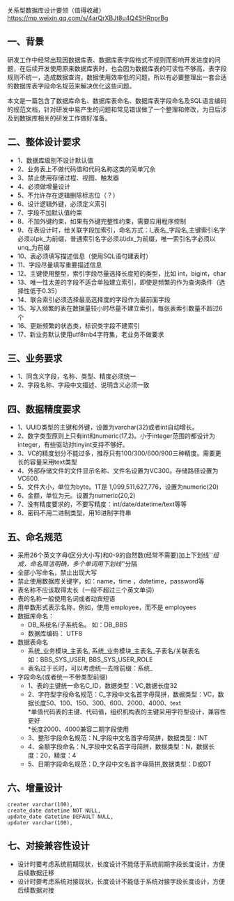关系型数据库设计要领（值得收藏） https://mp.weixin.qq.com/s/4arQrXBJt8u4Q4SHRnprBg

## 一、背景
研发工作中经常出现因数据库表、数据库表字段格式不规则而影响开发进度的问题，在后续开发使用原来数据库表时，也会因为数据库表的可读性不够高，表字段规则不统一，造成数据查询，数据使用效率低的问题，所以有必要整理出一套合适的数据库表字段命名规范来解决优化这些问题。

本文是一篇包含了数据库命名、数据库表命名、数据库表字段命名及SQL语言编码的规范文档，针对研发中易产生的问题和常见错误做了一个整理和修改，为日后涉及到数据库相关的研发工作做好准备。

## 二、整体设计要求
- 1、数据库级别不设计默认值
- 2、业务表上不做代码值和代码名称这类的简单冗余
- 3、禁止使用存储过程、视图、触发器
- 4、必须做增量设计
- 5、不允许存在逻辑删除标志位（？）
- 6、设计逻辑外键，必须定义索引
- 7、字段不加默认值约束  
- 8、不加外键约束，如果有外键完整性约束，需要应用程序控制 
- 9、在表设计时，给关联字段加索引，命名方式：I_表名_字段名,主键索引名字必须以pk_为前缀，普通索引名字必须以idx_为前缀，唯一索引名字必须以unq_为前缀
- 10、表必须填写描述信息（使用SQL语句建表时）
- 11、字段尽量填写重要描述信息
- 12、主键使用整型，索引字段尽量选择长度短的类型，比如 int，bigint，char
- 13、唯一性太差的字段不适合单独建立索引，即使是频繁的作为查询条件（选择性低于0.35）
- 14、联合索引必须选择最高选择度的字段作为最前面字段
- 15、写入频繁的表在数据量较小时尽量不建立索引，每张表索引数量不超过6个
- 16、更新频繁的状态类，标识类字段不建索引
- 17、新业务默认使用utf8mb4字符集，老业务不做要求

## 三、业务要求  
- 1、同含义字段，名称、类型、精度必须统一
- 2、字段名称、字段中文描述、说明含义必须一致

## 四、数据精度要求  
- 1、UUID类型的主键和外键，设置为varchar(32)或者int自动增长。  
- 2、数字类型原则上只有int和numeric(17,2)。小于integer范围的都设计为integer，有些驱动对tinyint支持不够好。  
- 3、VC的精度划分不能过多，推荐只有100/300/600/900三种精度。需要更长的容量采用text类型  
- 4、外部存储文件的文件显示名称、文件名设置为VC300。存储路径设置为VC600.
- 5、文件大小，单位为byte。1T是 1,099,511,627,776，设置为numeric(20)
- 6、金额，单位为元。设置为numeric(20,2)
- 7、没有精度要求的，不要写精度：int/date/datetime/text等等
- 8、密码不用二进制类型，用16进制字符串 

## 五、命名规范  
- 采用26个英文字母(区分大小写)和0-9的自然数(经常不需要)加上下划线'_'组成，命名简洁明确，多个单词用下划线'_'分隔
- 全部小写命名，禁止出现大写
- 禁止使用数据库关键字，如：name，time ，datetime，password等
- 表名称不应该取得太长（一般不超过三个英文单词）
- 表的名称一般使用名词或者动宾短语
- 用单数形式表示名称，例如，使用 employee，而不是 employees 
- 数据库命名：
    - DB_系统名/子系统名。 如：DB_BBS     
    - 数据库编码： UTF8  
- 数据表命名    
    - 系统_业务模块_主表名, 系统_业务模块_主表名_子表名/关联表名  
    如：BBS_SYS_USER, BBS_SYS_USER_ROLE  
    - 表名过于长时，可以考虑统一去除前缀：系统_
- 字段命名(或者统一不带类型前缀)  
    - 1、表的主键统一命名C_ID，数据类型：VC,数据长度32  
    - 2、字符型字段命名规范：C_字段中文名首字母简拼，数据类型：VC，数据长度50、100、150、300、600、2000、4000、text  
    	*单值代码表的主键、代码值，组织机构表的主键采用字符型设计，兼容性更好   
    	*长度2000、4000兼容二期字段使用  
    - 3、整形字段命名规范：N_字段中文名首字母简拼，数据类型：INT  
    - 4、金额字段命名：N_字段中文名首字母简拼，数据类型：N，数据长度：20，精度：4  
    - 5、日期字段命名规范：D_字段中文名首字母简拼,数据类型：D或DT  

## 六、增量设计   
```
creater	varchar(100), 
create_date datetime NOT NULL,
update_date datetime DEFAULT NULL,
updater	varchar(100), 
```

## 七、对接兼容性设计
- 设计时要考虑系统前期现状，长度设计不能低于系统前期字段长度设计，方便后续数据迁移
- 设计时要考虑系统对接现状，长度设计不能低于系统对接字段长度设计，方便后续数据对接


